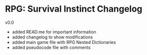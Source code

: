# RPG: Survival Instinct Changelog
v0.0
- added READ.me for important information
- added changelog to show modifications
- added main game file with RPG Nested Dictionaries
- added pseudocode file with comments
